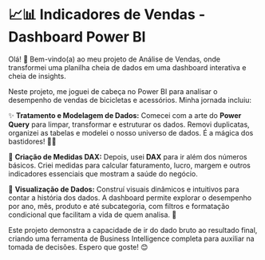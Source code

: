 # 📈📊 Indicadores de Vendas - Dashboard Power BI

Olá! 👋 Bem-vindo(a) ao meu projeto de Análise de Vendas, onde transformei uma planilha cheia de dados em uma dashboard interativa e cheia de insights.

Neste projeto, me joguei de cabeça no Power BI para analisar o desempenho de vendas de bicicletas e acessórios. Minha jornada incluiu:

✨ **Tratamento e Modelagem de Dados:** Comecei com a arte do **Power Query** para limpar, transformar e estruturar os dados. Removi duplicatas, organizei as tabelas e modelei o nosso universo de dados. É a mágica dos bastidores! 🧙‍♂️

🎯 **Criação de Medidas DAX:** Depois, usei **DAX** para ir além dos números básicos. Criei medidas para calcular faturamento, lucro, margem e outros indicadores essenciais que mostram a saúde do negócio.

🎨 **Visualização de Dados:** Construí visuais dinâmicos e intuitivos para contar a história dos dados. A dashboard permite explorar o desempenho por ano, mês, produto e até subcategoria, com filtros e formatação condicional que facilitam a vida de quem analisa. 🤩

Este projeto demonstra a capacidade de ir do dado bruto ao resultado final, criando uma ferramenta de Business Intelligence completa para auxiliar na tomada de decisões. Espero que goste! 😊
